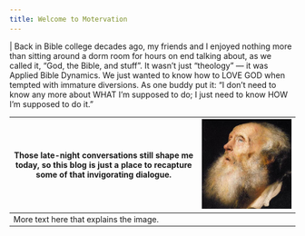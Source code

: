 ```yaml
---
title: Welcome to Motervation
---
```


| Back in Bible college decades ago, my friends and I enjoyed nothing more than sitting around a dorm room for hours on end talking about, as we called it, “God, the Bible, and stuff”. It wasn’t just “theology” — it was Applied Bible Dynamics. We just wanted to know how to LOVE GOD when tempted with immature diversions. As one buddy put it: “I don’t need to know any more about WHAT I’m supposed to do; I just need to know HOW I’m supposed to do it.”

Those late-night conversations still shape me today, so this blog is just a place to recapture some of that invigorating dialogue. | ![Alt text](/images/old_man2_sq.jpg) |
|-----------|-------------------------------|
| More text here that explains the image. |  


